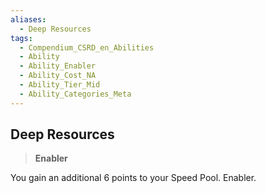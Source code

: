 ```yaml
---
aliases:
  - Deep Resources
tags:
  - Compendium_CSRD_en_Abilities
  - Ability
  - Ability_Enabler
  - Ability_Cost_NA
  - Ability_Tier_Mid
  - Ability_Categories_Meta
---
```

  
    
## Deep Resources    
>**Enabler**  
    
You gain an additional 6 points to your Speed Pool. Enabler.